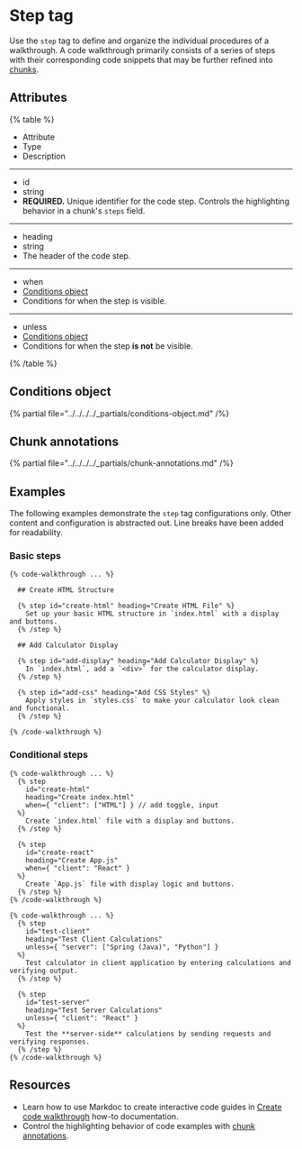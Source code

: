 # Step tag

Use the `step` tag to define and organize the individual procedures of a walkthrough.
A code walkthrough primarily consists of a series of steps with their corresponding code snippets that may be further refined into [chunks](./index.md#chunk-annotations).

## Attributes

{% table %}

-  Attribute
-  Type
-  Description

---

-  id
-  string
-  **REQUIRED.** Unique identifier for the code step. Controls the highlighting behavior in a chunk's `steps` field.

---

-  heading
-  string
-  The header of the code step.

---

-  when
-  [Conditions object](#conditions-object)
-  Conditions for when the step is visible.

---

-  unless
-  [Conditions object](#conditions-object)
-  Conditions for when the step **is not** be visible.

{% /table %}

## Conditions object

{% partial file="../../../../_partials/conditions-object.md" /%}

## Chunk annotations

{% partial file="../../../../_partials/chunk-annotations.md" /%}

## Examples

The following examples demonstrate the `step` tag configurations only.
Other content and configuration is abstracted out.
Line breaks have been added for readability.

### Basic steps

```markdoc {% process=false title="Step tag syntax" %}
{% code-walkthrough ... %}

  ## Create HTML Structure

  {% step id="create-html" heading="Create HTML File" %}
    Set up your basic HTML structure in `index.html` with a display and buttons.
  {% /step %}

  ## Add Calculator Display

  {% step id="add-display" heading="Add Calculator Display" %}
    In `index.html`, add a `<div>` for the calculator display.
  {% /step %}

  {% step id="add-css" heading="Add CSS Styles" %}
    Apply styles in `styles.css` to make your calculator look clean and functional.
  {% /step %}

{% /code-walkthrough %}
```

### Conditional steps

```markdoc {% process=false title="When attribute syntax" %}
{% code-walkthrough ... %}
  {% step
    id="create-html"
    heading="Create index.html"
    when={ "client": ["HTML"] } // add toggle, input
  %}
    Create `index.html` file with a display and buttons.
  {% /step %}

  {% step
    id="create-react"
    heading="Create App.js"
    when={ "client": "React" }
  %}
    Create `App.js` file with display logic and buttons.
  {% /step %}
{% /code-walkthrough %}
```

```markdoc {% process=false title="Unless attribute syntax" %}
{% code-walkthrough ... %}
  {% step
    id="test-client"
    heading="Test Client Calculations"
    unless={ "server": ["Spring (Java)", "Python"] }
  %}
    Test calculator in client application by entering calculations and verifying output.
  {% /step %}

  {% step
    id="test-server"
    heading="Test Server Calculations"
    unless={ "client": "React" }
  %}
    Test the **server-side** calculations by sending requests and verifying responses.
  {% /step %}
{% /code-walkthrough %}
```

## Resources

- Learn how to use Markdoc to create interactive code guides in [Create code walkthrough](./create-code-walkthrough.md) how-to documentation.
- Control the highlighting behavior of code examples with [chunk annotations](./index.md#chunk-annotations).
